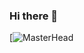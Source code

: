 ### Hi there 👋
[![MasterHead](https://drive.google.com/file/d/1FcB2AT1bgYdRSObBDp8IHz2JJQuXUiZu/view?usp=sharing)
